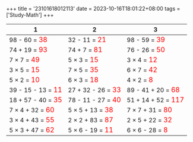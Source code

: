 +++ 
title = '23101618012113' 
date = 2023-10-16T18:01:22+08:00 
tags = ['Study-Math'] 
+++ 

1 | 2 | 3 
-- | -- | -- 
98 - 60 = <font color=red size=4>38</font> | 32 - 11 = <font color=red size=4>21</font> | 98 - 59 = <font color=red size=4>39</font> 
74 + 19 = <font color=red size=4>93</font> | 74 + 7 = <font color=red size=4>81</font> | 76 - 26 = <font color=red size=4>50</font> 
7 × 7 = <font color=red size=4>49</font> | 5 × 3 = <font color=red size=4>15</font> | 3 × 4 = <font color=red size=4>12</font> 
3 × 5 = <font color=red size=4>15</font> | 7 × 5 = <font color=red size=4>35</font> | 6 × 7 = <font color=red size=4>42</font> 
5 × 2 = <font color=red size=4>10</font> | 6 × 3 = <font color=red size=4>18</font> | 4 × 2 = <font color=red size=4>8</font> 
39 - 15 - 13 = <font color=red size=4>11</font> | 27 + 32 - 26 = <font color=red size=4>33</font> | 89 - 41 + 20 = <font color=red size=4>68</font> 
18 + 57 - 40 = <font color=red size=4>35</font> | 78 - 11 - 27 = <font color=red size=4>40</font> | 51 + 14 + 52 = <font color=red size=4>117</font> 
7 × 4 + 32 = <font color=red size=4>60</font> | 5 × 5 + 13 = <font color=red size=4>38</font> | 7 × 7 + 31 = <font color=red size=4>80</font> 
3 × 4 + 43 = <font color=red size=4>55</font> | 2 × 2 + 83 = <font color=red size=4>87</font> | 2 × 5 + 22 = <font color=red size=4>32</font> 
5 × 3 + 47 = <font color=red size=4>62</font> | 5 × 6 - 19 = <font color=red size=4>11</font> | 6 × 6 - 28 = <font color=red size=4>8</font> 

